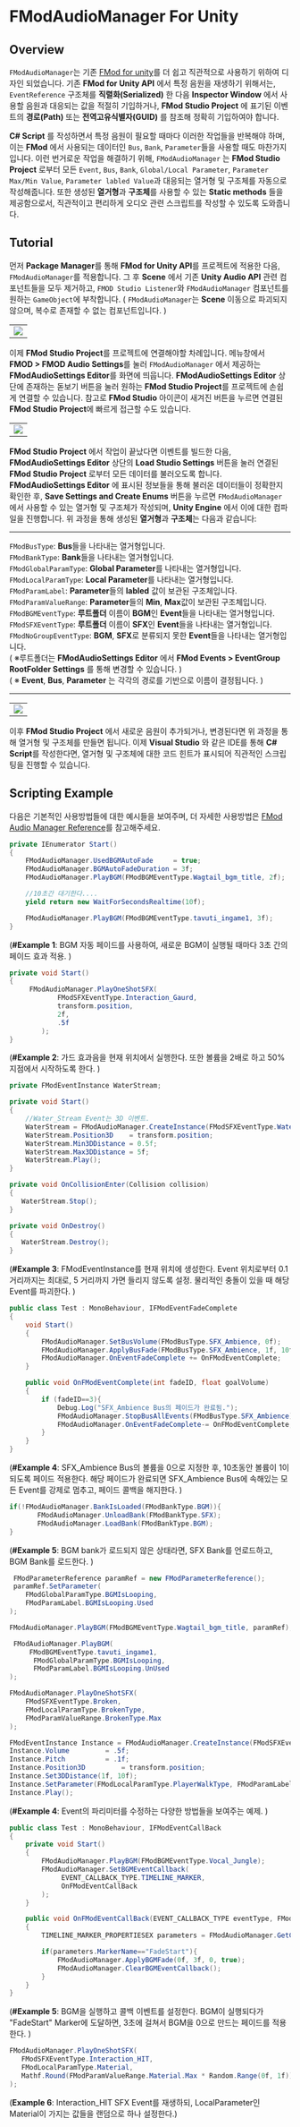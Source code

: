 # FModAudioManager For Unity

## Overview
```FModAudioManager```는 기존 [FMod for unity](https://github.com/fmod/fmod-for-unity)를 더 쉽고 직관적으로 사용하기 위하여 디자인 되었습니다. 기존 **FMod for Unity API** 에서 특정 음원을 재생하기 위해서는, ```EventReference``` 구조체를 **직렬화(Serialized)** 한 다음 **Inspector Window** 에서 사용할 음원과 대응되는 값을 적절히 기입하거나, **FMod Studio Project** 에 표기된 이벤트의 **경로(Path)** 또는 **전역고유식별자(GUID)** 를 참조해 정확히 기입하여야 합니다.

**C# Script** 를 작성하면서 특정 음원이 필요할 때마다 이러한 작업들을 반복해야 하며, 이는 **FMod** 에서 사용되는 데이터인 ```Bus```, ```Bank```, ```Parameter```들을 사용할 때도 마찬가지 입니다. 이런 번거로운 작업을 해결하기 위해, ```FModAudioManager``` 는 **FMod Studio Project** 로부터 모든 ```Event```, ```Bus```, ```Bank```, ```Global/Local Parameter```, ```Parameter Max/Min Value```, ```Parameter labled Value```과 대응되는 열거형 및 구조체를 자동으로 작성해줍니다. 또한 생성된 **열거형**과 **구조체**를 사용할 수 있는 **Static methods** 들을 제공함으로서, 직관적이고 편리하게 오디오 관련 스크립트를 작성할 수 있도록 도와줍니다.

## Tutorial
먼저 **Package Manager**를 통해 **FMod for Unity API**를 프로젝트에 적용한 다음, ```FModAudioManager```를 적용합니다. 그 후 **Scene** 에서 기존 **Unity Audio API** 관련 컴포넌트들을 모두 제거하고, ```FMOD Studio Listener```와 ```FModAudioManager``` 컴포넌트를 원하는 ```GameObject```에 부착합니다. ( ```FModAudioManager```는 **Scene** 이동으로 파괴되지 않으며, 복수로 존재할 수 없는 컴포넌트입니다. )

<table><tr><td>
<img src="https://github.com/mamajuk/FModAudioManager/blob/main/Readmy_Data/Readmy_ConnectFModProject.gif?raw=true">
</td></tr></table>

이제 **FMod Studio Project**를 프로젝트에 연결해야할 차례입니다. 메뉴창에서 **FMOD > FMOD Audio Settings**를 눌러 ```FModAudioManager``` 에서 제공하는 **FModAudioSettings Editor**를 화면에 띄웁니다. **FModAudioSettings Editor** 상단에 존재하는 돋보기 버튼을 눌러 원하는 **FMod Studio Project**를 프로젝트에 손쉽게 연결할 수 있습니다. 참고로 **FMod Studio** 아이콘이 새겨진 버튼을 누르면 연결된 **FMod Studio Project**에 빠르게 접근할 수도 있습니다.

<table><tr><td>
<img src="https://github.com/mamajuk/FModAudioManager/blob/main/Readmy_Data/Readmy_LoadedStudioData.gif?raw=true">
</td></tr></table>

**FMod Studio Project** 에서 작업이 끝났다면 이벤트를 빌드한 다음, **FModAudioSettings Editor** 상단의 **Load Studio Settings** 버튼을 눌러 연결된 **FMod Studio Project** 로부터 모든 데이터를 불러오도록 합니다. **FModAudioSettings Editor** 에 표시된 정보들을 통해 불러온 데이터들이 정확한지 확인한 후, **Save Settings and Create Enums** 버튼을 누르면 ```FModAudioManager``` 에서 사용할 수 있는 열거형 및 구조체가 작성되며, **Unity Engine** 에서 이에 대한 컴파일을 진행합니다. 위 과정을 통해 생성된 **열거형**과 **구조체**는 다음과 같습니다:<br/>

------------------------------------------------------------------------
```FModBusType```: **Bus**들을 나타내는 열거형입니다.<br/>
```FModBankType```: **Bank**들을 나타내는 열거형입니다.<br/>
```FModGlobalParamType```: **Global Parameter**를 나타내는 열거형입니다.<br/>
```FModLocalParamType```: **Local Parameter**를 나타내는 열거형입니다.<br/>
```FModParamLabel```: **Parameter**들의 **labled** 값이 보관된 구조체입니다.<br/>
```FModParamValueRange```: **Parameter**들의 **Min**, **Max**값이 보관된 구조체입니다.<br/>
```FModBGMEventType```: **루트폴더** 이름이 **BGM**인 **Event**들을 나타내는 열거형입니다.<br/>
```FModSFXEventType```: **루트폴더** 이름이 **SFX**인 **Event**들을 나타내는 열거형입니다.<br/>
```FModNoGroupEventType```: **BGM**, **SFX**로 분류되지 못한 **Event**들을 나타내는 열거형입니다.<br/>
( ※루트폴더는 **FModAudioSettings Editor** 에서 **FMod Events > EventGroup RootFolder Settings** 를 통해 변경할 수 있습니다. )<br/>
( ※ **Event**, **Bus**, **Parameter** 는 각각의 경로를 기반으로 이름이 결정됩니다. )

------------------------------------------------------------------------

<table><tr><td>
<img src="https://github.com/mamajuk/FModAudioManager/blob/main/Readmy_Data/Readmy_Scripting.gif?raw=true">
</td></tr></table>

이후 **FMod Studio Project** 에서 새로운 음원이 추가되거나, 변경된다면 위 과정을 통해 열거형 및 구조체를 만들면 됩니다. 이제 **Visual Studio** 와 같은 IDE를 통해 **C# Script**를 작성한다면, 열거형 및 구조체에 대한 코드 힌트가 표시되어 직관적인 스크립팅을 진행할 수 있습니다. 

## Scripting Example

다음은 기본적인 사용방법들에 대한 예시들을 보여주며, 더 자세한 사용방법은 [FMod Audio Manager Reference](https://bramble-route-61a.notion.site/Unity-C-FModAudioManager-e3837f0765fe4254aa40a0156d050288?pvs=4)를 참고해주세요.
``` c#
private IEnumerator Start()
{
    FModAudioManager.UsedBGMAutoFade     = true;
    FModAudioManager.BGMAutoFadeDuration = 3f;
    FModAudioManager.PlayBGM(FModBGMEventType.Wagtail_bgm_title, 2f);

    //10초간 대기한다....
    yield return new WaitForSecondsRealtime(10f);

    FModAudioManager.PlayBGM(FModBGMEventType.tavuti_ingame1, 3f);
}
```

(**#Example 1**: BGM 자동 페이드를 사용하여, 새로운 BGM이 실행될 때마다 3초 간의 페이드 효과 적용. )

``` c#
private void Start()
{
     FModAudioManager.PlayOneShotSFX(
            FModSFXEventType.Interaction_Gaurd,
            transform.position,
            2f,
            .5f
        );
}
```

(**#Example 2**: 가드 효과음을 현재 위치에서 실행한다. 또한 볼륨을 2배로 하고 50% 지점에서 시작하도록 한다.   )

``` c#
private FModEventInstance WaterStream;

private void Start()
{
    //Water_Stream Event는 3D 이벤트.
    WaterStream = FModAudioManager.CreateInstance(FModSFXEventType.Water_Stream);
    WaterStream.Position3D    = transform.position;
    WaterStream.Min3DDistance = 0.5f;
    WaterStream.Max3DDistance = 5f;
    WaterStream.Play();
}

private void OnCollisionEnter(Collision collision)
{
   WaterStream.Stop();
}

private void OnDestroy()
{
   WaterStream.Destroy();
}
```

(**#Example 3**: FModEventInstance를 현재 위치에 생성한다. Event 위치로부터 0.1 거리까지는 최대로, 5 거리까지 가면 들리지 않도록 설정. 물리적인 충돌이 있을 때 해당 Event를 파괴한다. )

``` c#
public class Test : MonoBehaviour, IFModEventFadeComplete
{
    void Start()
    {
        FModAudioManager.SetBusVolume(FModBusType.SFX_Ambience, 0f);
        FModAudioManager.ApplyBusFade(FModBusType.SFX_Ambience, 1f, 10f, 3);
        FModAudioManager.OnEventFadeComplete += OnFModEventComplete;
    }

    public void OnFModEventComplete(int fadeID, float goalVolume)
    {
        if (fadeID==3){
            Debug.Log("SFX_Ambience Bus의 페이드가 완료됨.");
            FModAudioManager.StopBusAllEvents(FModBusType.SFX_Ambience);
            FModAudioManager.OnEventFadeComplete-= OnFModEventComplete;
        }
    }
}
```

(**#Example 4**: SFX_Ambience Bus의 볼륨을 0으로 지정한 후, 10초동안 볼륨이 1이 되도록 페이드 적용한다. 해당 페이드가 완료되면 SFX_Ambience Bus에 속해있는 모든 Event를 강제로 멈추고, 페이드 콜백을 해지한다.  )

``` c#
if(!FModAudioManager.BankIsLoaded(FModBankType.BGM)){
       FModAudioManager.UnloadBank(FModBankType.SFX);
       FModAudioManager.LoadBank(FModBankType.BGM);
}
```

(**#Example 5**: BGM bank가 로드되지 않은 상태라면, SFX Bank를 언로드하고, BGM Bank를 로드한다. )

``` c#
 FModParameterReference paramRef = new FModParameterReference();
 paramRef.SetParameter(
   	FModGlobalParamType.BGMIsLooping,
   	FModParamLabel.BGMIsLooping.Used
);

FModAudioManager.PlayBGM(FModBGMEventType.Wagtail_bgm_title, paramRef);
```
```` c#
 FModAudioManager.PlayBGM(
     FModBGMEventType.tavuti_ingame1,
      FModGlobalParamType.BGMIsLooping,
      FModParamLabel.BGMIsLooping.UnUsed
);
````
```` c#
FModAudioManager.PlayOneShotSFX(
    FModSFXEventType.Broken,
    FModLocalParamType.BrokenType,
    FModParamValueRange.BrokenType.Max
);
````
```` c#
FModEventInstance Instance = FModAudioManager.CreateInstance(FModSFXEventType.Player_Walk);
Instance.Volume 		= .5f;
Instance.Pitch 			= .1f;
Instance.Position3D 		= transform.position;
Instance.Set3DDistance(1f, 10f);
Instance.SetParameter(FModLocalParamType.PlayerWalkType, FModParamLabel.PlayerWalkType.Grass);
Instance.Play();
````
(**#Example 4**: Event의 파리미터를 수정하는 다양한 방법들을 보여주는 예제. )

```` c#
public class Test : MonoBehaviour, IFModEventCallBack
{
    private void Start()
    {
        FModAudioManager.PlayBGM(FModBGMEventType.Vocal_Jungle);
        FModAudioManager.SetBGMEventCallback(
             EVENT_CALLBACK_TYPE.TIMELINE_MARKER,
             OnFModEventCallBack
        );
    }

    public void OnFModEventCallBack(EVENT_CALLBACK_TYPE eventType, FModEventInstance eventTarget, int paramKey)
    {
        TIMELINE_MARKER_PROPERTIESEX parameters = FModAudioManager.GetCallbackParams_Marker(paramKey);

        if(parameters.MarkerName=="FadeStart"){
            FModAudioManager.ApplyBGMFade(0f, 3f, 0, true);
            FModAudioManager.ClearBGMEventCallback();
        }
    }
}
````
(**#Example 5**: BGM을 실행하고 콜백 이벤트를 설정한다. BGM이 실행되다가 "FadeStart" Marker에 도달하면, 3초에 걸쳐서 BGM을 0으로 만드는 페이드를 적용한다. )

```` c#
FModAudioManager.PlayOneShotSFX(
   FModSFXEventType.Interaction_HIT,
   FModLocalParamType.Material,
   Mathf.Round(FModParamValueRange.Material.Max * Random.Range(0f, 1f))
);
````
(**Example 6**: Interaction_HIT SFX Event를 재생하되, LocalParameter인 Material이 가지는 값들을 랜덤으로 하나 설정한다.)
